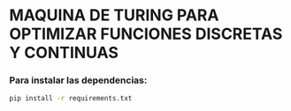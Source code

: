 # MAQUINA DE TURING PARA OPTIMIZAR FUNCIONES DISCRETAS Y CONTINUAS
### Para instalar las dependencias:

```bash
pip install -r requirements.txt
